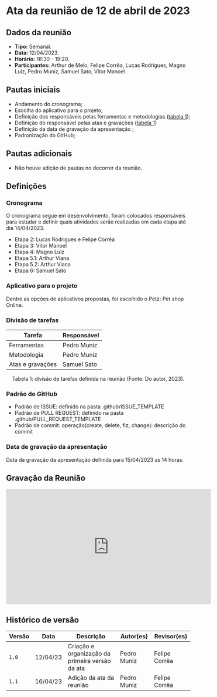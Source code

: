 # Ata da reunião de 12 de abril de 2023

## Dados da reunião

* **Tipo:** Semanal.
* **Data:** 12/04/2023.
* **Horário:** 18:30 - 19:20.
* **Participantes:** Arthur de Melo, Felipe Corrêa, Lucas Rodrigues, Magno Luiz, Pedro Muniz, Samuel Sato, Vitor Manoel



## Pautas iniciais

* Andamento do cronograma;
* Escolha do aplicativo para o projeto;
* Definição dos responsáveis pelas ferramentas e metodologias ([tabela 1](#divisão-de-tarefas));
* Definição do responsável pelas atas e gravações ([tabela 1](#divisão-de-tarefas))
* Definição da data de gravação da apresentação ;
* Padronização do GitHub;

## Pautas adicionais

* Não houve adição de pautas no decorrer da reunião.

## Definições

### Cronograma

O cronograma segue em desenvolvimento, foram colocados responsáveis para estudar e definir quais atividades serão realizadas em cada etapa até dia 14/04/2023.

* Etapa 2: Lucas Rodrigues e Felipe Corrêa
* Etapa 3: Vitor Manoel
* Etapa 4: Magno Luiz
* Etapa 5.1: Arthur Viana
* Etapa 5.2: Arthur Viana
* Etapa 6: Samuel Sato


### Aplicativo para o projeto

Dentre as opções de aplicativos propostas, foi escolhido o Petz: Pet shop Online.

### Divisão de tarefas
<center>

| Tarefa | Responsável |
| ------ | ----------- |
| Ferramentas | Pedro Muniz |
| Metodologia | Pedro Muniz |
| Atas e gravações | Samuel Sato |

Tabela 1: divisão de tarefas definida na reunião (Fonte: Do autor, 2023).
</center>

### Padrão do GitHub

* Padrão de ISSUE: definido na pasta .github/ISSUE_TEMPLATE
* Padrão de PULL REQUEST: definido na pasta .github/PULL_REQUEST_TEMPLATE
* Padrão de commit: operação(create, delete, fiz, change): descrição do commit

### Data de gravação da apresentação

Data da gravação da apresentação definida para 15/04/2023 as 14 horas.

## Gravação da Reunião

<iframe width="560" height="315" src="https://www.youtube-nocookie.com/embed/Fk5XcSgdj14" title="YouTube video player" frameborder="0" allow="accelerometer; autoplay; clipboard-write; encrypted-media; gyroscope; picture-in-picture; web-share" allowfullscreen></iframe>


## Histórico de versão

|  Versão  |   Data   |                      Descrição                      |    Autor(es)   |  Revisor(es)  |
| -------- | -------- | --------------------------------------------------- | -------------- | ------------- |
|  `1.0`   | 12/04/23 | Criação e organização da primeira versão da ata | Pedro Muniz | Felipe Corrêa |
|  `1.1`   | 16/04/23 | Adição da ata da reunião | Pedro Muniz | Felipe Corrêa |